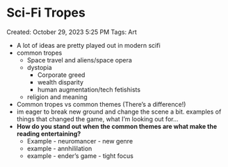 # Sci-Fi Tropes

Created: October 29, 2023 5:25 PM
Tags: Art

- A lot of ideas are pretty played out in modern scifi
- common tropes
    - Space travel and aliens/space opera
    - dystopia
        - Corporate greed
        - wealth disparity
        - human augmentation/tech fetishists
    - religion and meaning
- Common tropes vs common themes (There’s a difference!)
- im eager to break new ground and change the scene a bit. examples of things that changed the game, what I’m looking out for…
- ********************************************How do you stand out when the common themes are what make the reading entertaining?********************************************
    - Example - neuromancer - new genre
    - example - annhililation
    - example - ender’s game - tight focus